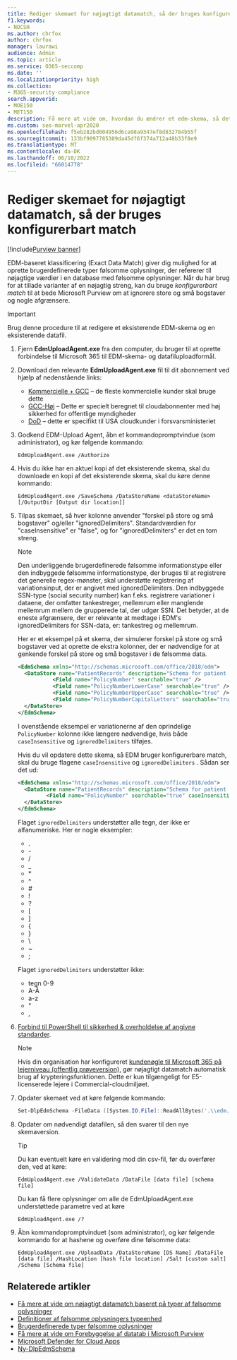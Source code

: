 ```yaml
---
title: Rediger skemaet for nøjagtigt datamatch, så der bruges konfigurerbart match
f1.keywords:
- NOCSH
ms.author: chrfox
author: chrfox
manager: laurawi
audience: Admin
ms.topic: article
ms.service: O365-seccomp
ms.date: ''
ms.localizationpriority: high
ms.collection:
- M365-security-compliance
search.appverid:
- MOE150
- MET150
description: Få mere at vide om, hvordan du ændrer et edm-skema, så det bruger konfigurerbart match.
ms.custom: seo-marvel-apr2020
ms.openlocfilehash: f5eb282bd004956d6ca98a9347ef8d832784b55f
ms.sourcegitcommit: 133bf9097785309da45df6f374a712a48b33f8e9
ms.translationtype: MT
ms.contentlocale: da-DK
ms.lasthandoff: 06/10/2022
ms.locfileid: "66014778"
---
```

# <a name="modify-exact-data-match-schema-to-use-configurable-match"></a>Rediger skemaet for nøjagtigt datamatch, så der bruges konfigurerbart match

[!include[Purview banner](../includes/purview-rebrand-banner.md)]

EDM-baseret klassificering (Exact Data Match) giver dig mulighed for at oprette brugerdefinerede typer følsomme oplysninger, der refererer til nøjagtige værdier i en database med følsomme oplysninger. Når du har brug for at tillade varianter af en nøjagtig streng, kan du bruge *konfigurerbart match* til at bede Microsoft Purview om at ignorere store og små bogstaver og nogle afgrænsere.

> [!IMPORTANT]
> Brug denne procedure til at redigere et eksisterende EDM-skema og en eksisterende datafil.

1. Fjern **EdmUploadAgent.exe** fra den computer, du bruger til at oprette forbindelse til Microsoft 365 til EDM-skema- og datafiluploadformål.

2. Download den relevante **EdmUploadAgent.exe** fil til dit abonnement ved hjælp af nedenstående links:
    - [Kommercielle + GCC](https://go.microsoft.com/fwlink/?linkid=2088639) – de fleste kommercielle kunder skal bruge dette
    - [GCC-Høj](https://go.microsoft.com/fwlink/?linkid=2137521) – Dette er specielt beregnet til cloudabonnenter med høj sikkerhed for offentlige myndigheder
    - [DoD](https://go.microsoft.com/fwlink/?linkid=2137807) – dette er specifikt til USA cloudkunder i forsvarsministeriet

3. Godkend EDM-Upload Agent, åbn et kommandopromptvindue (som administrator), og kør følgende kommando:

   ```dos
   EdmUploadAgent.exe /Authorize
   ```

4. Hvis du ikke har en aktuel kopi af det eksisterende skema, skal du downloade en kopi af det eksisterende skema, skal du køre denne kommando:

   ```dos
   EdmUploadAgent.exe /SaveSchema /DataStoreName <dataStoreName> [/OutputDir [Output dir location]]
   ```

5. Tilpas skemaet, så hver kolonne anvender "forskel på store og små bogstaver" og/eller "ignoredDelimiters".  Standardværdien for "caseInsensitive" er "false", og for "ignoredDelimiters" er det en tom streng.

    > [!NOTE]
    > Den underliggende brugerdefinerede følsomme informationstype eller den indbyggede følsomme informationstype, der bruges til at registrere det generelle regex-mønster, skal understøtte registrering af variationsinput, der er angivet med ignoredDelimiters. Den indbyggede SSN-type (social security number) kan f.eks. registrere variationer i dataene, der omfatter tankestreger, mellemrum eller manglende mellemrum mellem de grupperede tal, der udgør SSN. Det betyder, at de eneste afgrænsere, der er relevante at medtage i EDM's ignoredDelimiters for SSN-data, er: tankestreg og mellemrum.

    Her er et eksempel på et skema, der simulerer forskel på store og små bogstaver ved at oprette de ekstra kolonner, der er nødvendige for at genkende forskel på store og små bogstaver i de følsomme data.

    ```xml
    <EdmSchema xmlns="http://schemas.microsoft.com/office/2018/edm">
      <DataStore name="PatientRecords" description="Schema for patient records policy" version="1">
               <Field name="PolicyNumber" searchable="true" />
               <Field name="PolicyNumberLowerCase" searchable="true" />
               <Field name="PolicyNumberUpperCase" searchable="true" />
               <Field name="PolicyNumberCapitalLetters" searchable="true" />
      </DataStore>
    </EdmSchema>
    ```

    I ovenstående eksempel er variationerne af den oprindelige `PolicyNumber` kolonne ikke længere nødvendige, hvis både `caseInsensitive` og `ignoredDelimiters` tilføjes.

    Hvis du vil opdatere dette skema, så EDM bruger konfigurerbare match, skal du bruge flagene `caseInsensitive` og `ignoredDelimiters` .  Sådan ser det ud:

    ```xml
    <EdmSchema xmlns="http://schemas.microsoft.com/office/2018/edm">
      <DataStore name="PatientRecords" description="Schema for patient records policy" version="1">
             <Field name="PolicyNumber" searchable="true" caseInsensitive="true" ignoredDelimiters="-,/,*,#,^" />
      </DataStore>
    </EdmSchema>
    ```

    Flaget `ignoredDelimiters` understøtter alle tegn, der ikke er alfanumeriske. Her er nogle eksempler:
    - \.
    - \-
    - \/
    - \_
    - \*
    - \^
    - \#
    - \!
    - \?
    - \[
    - \]
    - \{
    - \}
    - \\
    - \~
    - \;

    Flaget `ignoredDelimiters` understøtter ikke:
    - tegn 0-9
    - A-Å
    - a-z
    - \"
    - \,

6. [Forbind til PowerShell til sikkerhed & overholdelse af angivne standarder](/powershell/exchange/connect-to-scc-powershell).

    > [!NOTE]
    > Hvis din organisation har konfigureret [kundenøgle til Microsoft 365 på lejerniveau (offentlig prøveversion),](customer-key-tenant-level.md#overview-of-customer-key-for-microsoft-365-at-the-tenant-level-public-preview) gør nøjagtigt datamatch automatisk brug af krypteringsfunktionen. Dette er kun tilgængeligt for E5-licenserede lejere i Commercial-cloudmiljøet.

7. Opdater skemaet ved at køre følgende kommando:

   ```powershell
   Set-DlpEdmSchema -FileData ([System.IO.File]::ReadAllBytes('.\\edm.xml')) -Confirm:$true
   ```

8. Opdater om nødvendigt datafilen, så den svarer til den nye skemaversion.

    > [!TIP]
    > Du kan eventuelt køre en validering mod din csv-fil, før du overfører den, ved at køre:
    >
    > `EdmUploadAgent.exe /ValidateData /DataFile [data file] [schema file]`
    >
    > Du kan få flere oplysninger om alle de EdmUploadAgent.exe understøttede parametre ved at køre
    >
    > `EdmUploadAgent.exe /?`

9. Åbn kommandopromptvinduet (som administrator), og kør følgende kommando for at hashene og overføre dine følsomme data:

   ```dos
   EdmUploadAgent.exe /UploadData /DataStoreName [DS Name] /DataFile [data file] /HashLocation [hash file location] /Salt [custom salt] /Schema [Schema file]
   ```

## <a name="related-articles"></a>Relaterede artikler

- [Få mere at vide om nøjagtigt datamatch baseret på typer af følsomme oplysninger](sit-learn-about-exact-data-match-based-sits.md#learn-about-exact-data-match-based-sensitive-information-types)
- [Definitioner af følsomme oplysningers typeenhed](sensitive-information-type-entity-definitions.md)
- [Brugerdefinerede typer følsomme oplysninger](./sensitive-information-type-learn-about.md)
- [Få mere at vide om Forebyggelse af datatab i Microsoft Purview](dlp-learn-about-dlp.md)
- [Microsoft Defender for Cloud Apps](/cloud-app-security)
- [Ny-DlpEdmSchema](/powershell/module/exchange/new-dlpedmschema)
